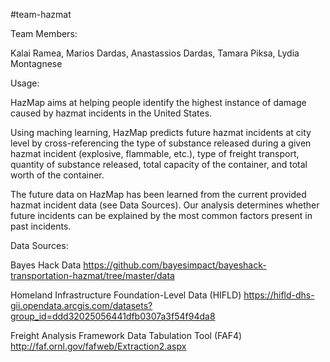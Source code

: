 #team-hazmat

<heading>Team Members:</heading>

Kalai Ramea, Marios Dardas, Anastassios Dardas, Tamara Piksa, Lydia Montagnese

<heading>Usage:</heading>

HazMap aims at helping people identify the highest instance of damage caused by hazmat incidents in the United States.

Using maching learning, HazMap predicts future hazmat incidents at city level by cross-referencing the type of substance released during a given hazmat incident (explosive, flammable, etc.), type of freight transport, quantity of substance released, total capacity of the container, and total worth of the container.

The future data on HazMap has been learned from the current provided hazmat incident data (see Data Sources). Our analysis determines whether future incidents can be explained by the most common factors present in past incidents. 

<heading>Data Sources:</heading>

Bayes Hack Data
https://github.com/bayesimpact/bayeshack-transportation-hazmat/tree/master/data

Homeland Infrastructure Foundation-Level Data (HIFLD)
https://hifld-dhs-gii.opendata.arcgis.com/datasets?group_id=ddd32025056441dfb0307a3f54f94da8

Freight Analysis Framework Data Tabulation Tool (FAF4)
http://faf.ornl.gov/fafweb/Extraction2.aspx

